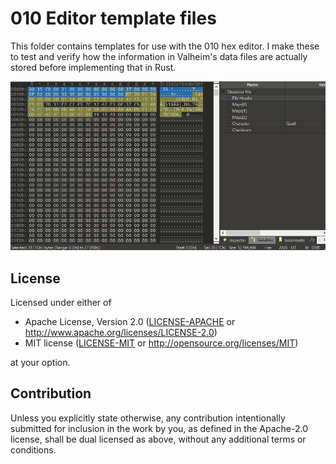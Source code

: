 # 010 Editor template files
This folder contains templates for use with the 010 hex editor. I make these to test and verify how the information in Valheim's data files are actually stored before implementing that in Rust.

![gif of the template in action](../screenshots/vh_reader.gif?raw=true "gif of the template in action")

## License
Licensed under either of

 * Apache License, Version 2.0
   ([LICENSE-APACHE](LICENSE-APACHE) or http://www.apache.org/licenses/LICENSE-2.0)
 * MIT license
   ([LICENSE-MIT](LICENSE-MIT) or http://opensource.org/licenses/MIT)

at your option.

## Contribution

Unless you explicitly state otherwise, any contribution intentionally submitted
for inclusion in the work by you, as defined in the Apache-2.0 license, shall be
dual licensed as above, without any additional terms or conditions.